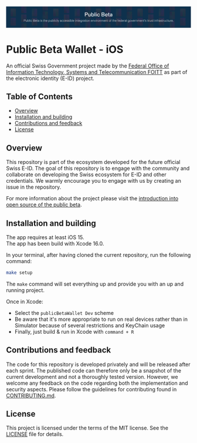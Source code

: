 ![24 github_banner-publicbeta v0 2](https://github.com/e-id-admin/eidch-ios-wallet/blob/main/24.github_banner-publicbeta.v0.2.jpg)

# Public Beta Wallet - iOS

An official Swiss Government project made by the [Federal Office of Information Technology, Systems and Telecommunication FOITT](https://www.bit.admin.ch/)
as part of the electronic identity (E-ID) project.

## Table of Contents

- [Overview](#overview)
- [Installation and building](#installation-and-building)
- [Contributions and feedback](#contributions-and-feedback)
- [License](#license)

## Overview

This repository is part of the ecosystem developed for the future official Swiss E-ID.
The goal of this repository is to engage with the community and collaborate on developing the Swiss ecosystem for E-ID and other credentials.
We warmly encourage you to engage with us by creating an issue in the repository.

For more information about the project please visit the [introduction into open source of the public beta](https://github.com/e-id-admin/eidch-public-beta).

## Installation and building

The app requires at least iOS 15.<br/>
The app has been build with Xcode 16.0.

In your terminal, after having cloned the current repository, run the following command:

```bash
make setup
```

The `make` command will set everything up and provide you with an up and running project.

Once in Xcode:
- Select the `publicBetaWallet Dev` scheme
- Be aware that it's more appropriate to run on real devices rather than in Simulator because of several restrictions and KeyChain usage
- Finally, just build & run in Xcode with `command + R`


## Contributions and feedback

The code for this repository is developed privately and will be released after each sprint. The published code can therefore only be a snapshot of the current development and not a thoroughly tested version. However, we welcome any feedback on the code regarding both the implementation and security aspects. Please follow the guidelines for contributing found in [CONTRIBUTING.md](./CONTRIBUTING.md).

## License

This project is licensed under the terms of the MIT license. See the [LICENSE](LICENSE) file for details.
